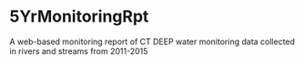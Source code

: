 # 5YrMonitoringRpt
A web-based monitoring report of CT DEEP water monitoring data collected in rivers and streams from 2011-2015

